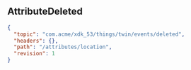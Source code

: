 ## AttributeDeleted

```json
{
  "topic": "com.acme/xdk_53/things/twin/events/deleted",
  "headers": {},
  "path": "/attributes/location",
  "revision": 1
}
```
